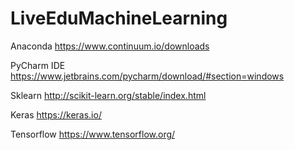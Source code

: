 # LiveEduMachineLearning

Anaconda
https://www.continuum.io/downloads

PyCharm IDE
https://www.jetbrains.com/pycharm/download/#section=windows

Sklearn
http://scikit-learn.org/stable/index.html

Keras
https://keras.io/

Tensorflow
https://www.tensorflow.org/
